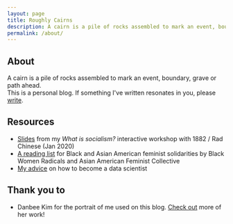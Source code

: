 ```yaml
---
layout: page
title: Roughly Cairns
description: A cairn is a pile of rocks assembled to mark an event, boundary, grave or path ahead.
permalink: /about/
---
```

<h2 class="post-title">About</h2>
<div class="post">
	A cairn is a pile of rocks assembled to mark an event, boundary, grave or path ahead.<br>
	This is a personal blog. If something I've written resonates in you, please <a href="mailto:{{ site.email }}">write</a>.
</div>
<h2 class="post-title">Resources</h2>
<div class="post">
	<ul>
		<li><a href="https://docs.google.com/presentation/d/15OZBm5u9et7mXgUmYk1W_-7DmUQCeiXbnhjioAMHz8Q/edit?usp=sharing">Slides</a> from my <i>What is socialism?</i> interactive workshop with 1882 / Rad Chinese (Jan 2020)</li>
		<li><a href="https://www.blackwomenradicals.com/blog-feed/black-and-asian-feminist-solidarities-a-reading-list">A reading list</a> for Black and Asian American feminist solidarities by Black Women Radicals and Asian American Feminist Collective</li>
		<li><a href="https://docs.google.com/document/d/1uD_vuVUkxW66Q1btkcFElSvTTcP6EJC1YZOfIYIHYMw/edit?usp=sharing">My advice</a> on how to become a data scientist</li>
	</ul>
</div>
<h2 class="post-title">Thank you to</h2>
<div class="post">
	<ul>
		<li>Danbee Kim for the portrait of me used on this blog. <a href="https://ooristudio.com">Check out</a> more of her work!</li>
	</ul>
</div>

